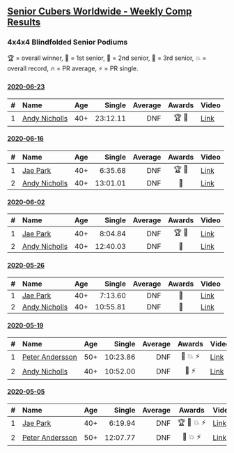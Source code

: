 <style>table {white-space: nowrap;}</style>

## [Senior Cubers Worldwide - Weekly Comp Results](/scw-comp/results/)
### 4x4x4 Blindfolded Senior Podiums
🏆 = overall winner, 🥇 = 1st senior, 🥈 = 2nd senior, 🥉 = 3rd senior, 💥 = overall record, 🔥 = PR average, ⚡ = PR single.

#### [2020-06-23](2020-06-23.md)

| # | Name | Age | Single | Average | Awards | Video |
| :--: | :-- | :--: | --: | --: | :--: | :-- |
| 1 | [Andy Nicholls](../../persons/andy_nicholls/444bf.md) | 40+ | 23:12.11 | DNF | 🏆 🥇 | [Link](https://www.facebook.com/events/850175445522887/permalink/854662398407525/) |

#### [2020-06-16](2020-06-16.md)

| # | Name | Age | Single | Average | Awards | Video |
| :--: | :-- | :--: | --: | --: | :--: | :-- |
| 1 | [Jae Park](../../persons/jae_park/444bf.md) | 40+ | 6:35.68 | DNF | 🏆 🥇 | [Link](https://www.facebook.com/events/208176410240808/permalink/209074956817620/) |
| 2 | [Andy Nicholls](../../persons/andy_nicholls/444bf.md) | 40+ | 13:01.01 | DNF | 🥈 | [Link](https://www.facebook.com/events/208176410240808/permalink/211060806619035/) |


#### [2020-06-02](2020-06-02.md)

| # | Name | Age | Single | Average | Awards | Video |
| :--: | :-- | :--: | --: | --: | :--: | :-- |
| 1 | [Jae Park](../../persons/jae_park/444bf.md) | 40+ | 8:04.84 | DNF | 🏆 🥇 | [Link](https://www.facebook.com/events/323619661956372/permalink/325184355133236/) |
| 2 | [Andy Nicholls](../../persons/andy_nicholls/444bf.md) | 40+ | 12:40.03 | DNF | 🥈 | [Link](https://www.facebook.com/events/323619661956372/permalink/325084838476521/) |

#### [2020-05-26](2020-05-26.md)

| # | Name | Age | Single | Average | Awards | Video |
| :--: | :-- | :--: | --: | --: | :--: | :-- |
| 1 | [Jae Park](../../persons/jae_park/444bf.md) | 40+ | 7:13.60 | DNF | 🥇 | [Link](https://www.facebook.com/events/1531820936993798/permalink/1533623833480175/) |
| 2 | [Andy Nicholls](../../persons/andy_nicholls/444bf.md) | 40+ | 10:55.81 | DNF | 🥈 | [Link](https://www.facebook.com/events/1531820936993798/permalink/1535542499954975/) |

#### [2020-05-19](2020-05-19.md)

| # | Name | Age | Single | Average | Awards | Video |
| :--: | :-- | :--: | --: | --: | :--: | :-- |
| 1 | [Peter Andersson](../../persons/peter_andersson/444bf.md) | 50+ | 10:23.86 | DNF | 🥇 💥 ⚡ | [Link](https://www.facebook.com/events/2608037409484307/permalink/2612310882390293/) |
| 2 | [Andy Nicholls](../../persons/andy_nicholls/444bf.md) | 40+ | 10:52.00 | DNF | 🥈 ⚡ | [Link](https://www.facebook.com/events/2608037409484307/permalink/2609949869293061/) |


#### [2020-05-05](2020-05-05.md)

| # | Name | Age | Single | Average | Awards | Video |
| :--: | :-- | :--: | --: | --: | :--: | :-- |
| 1 | [Jae Park](../../persons/jae_park/444bf.md) | 40+ | 6:19.94 | DNF | 🏆 🥇 💥 ⚡ | [Link](https://www.facebook.com/events/2624652641189887/permalink/2625297171125434/) |
| 2 | [Peter Andersson](../../persons/peter_andersson/444bf.md) | 50+ | 12:07.77 | DNF | 🥈 💥 ⚡ | [Link](https://www.facebook.com/events/2624652641189887/permalink/2627420757579742/) |


<!-- Global site tag (gtag.js) - Google Analytics -->
<script async src="https://www.googletagmanager.com/gtag/js?id=UA-86348435-3"></script>
<script>window.dataLayer = window.dataLayer || []; function gtag() {dataLayer.push(arguments);} gtag('js', new Date()); gtag('config', 'UA-86348435-3');</script>
